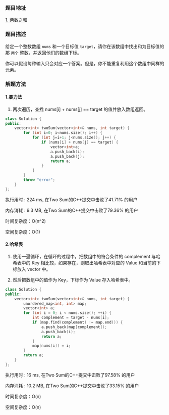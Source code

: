 ### 题目地址
[1. 两数之和](https://leetcode-cn.com/problems/two-sum/)
### 题目描述
给定一个整数数组 `nums` 和一个目标值 `target`，请你在该数组中找出和为目标值的那 `两个` 整数，并返回他们的数组下标。

你可以假设每种输入只会对应一个答案。但是，你不能重复利用这个数组中同样的元素。

### 解题方法
#### 1.暴力法
1. 两次遍历，查找 nums[i] + nums[j] == target 的值并放入数组返回。

```C++
class Solution {
public:
    vector<int> twoSum(vector<int>& nums, int target) {
        for (int i=0; i<nums.size(); i++) {
            for (int j=i+1; j<nums.size(); j++) {
                if (nums[i] + nums[j] == target) {
                    vector<int>a;
                    a.push_back(i);
                    a.push_back(j);
                    return a;
                }
            }
        }
        throw "error";
    }
};
```

执行用时 : 224 ms, 在Two Sum的C++提交中击败了41.71% 的用户

内存消耗 : 9.3 MB, 在Two Sum的C++提交中击败了79.36% 的用户

时间复杂度：O(n^2)

空间复杂度：O(1)

#### 2.哈希表
1. 使用一遍循环，在循环的过程中，把数组中的符合条件的 complement 与哈希表中的 Key 相比较，如果存在，则取出哈希表中对应的 Value 和当前的下标放入 vector 中。

2. 然后把数组中的值作为 Key，下标作为 Value 存入哈希表中。

```C++
class Solution {
public:
    vector<int> twoSum(vector<int>& nums, int target) {
        unordered_map<int, int> map;
        vector<int> a;
        for (int i = 0; i < nums.size(); ++i) {
            int complement = target - nums[i];
            if (map.find(complement) != map.end()) {
                a.push_back(map[complement]);
                a.push_back(i);
                return a;
            }
            map[nums[i]] = i;
        }
        return a;
    }
};
```

执行用时 : 16 ms, 在Two Sum的C++提交中击败了97.58% 的用户

内存消耗 : 10.2 MB, 在Two Sum的C++提交中击败了33.15% 的用户

时间复杂度：O(n)

空间复杂度：O(n)
